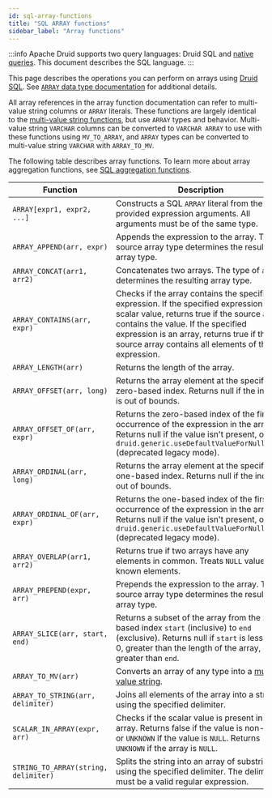 ```yaml
---
id: sql-array-functions
title: "SQL ARRAY functions"
sidebar_label: "Array functions"
---
```


<!--
  ~ Licensed to the Apache Software Foundation (ASF) under one
  ~ or more contributor license agreements.  See the NOTICE file
  ~ distributed with this work for additional information
  ~ regarding copyright ownership.  The ASF licenses this file
  ~ to you under the Apache License, Version 2.0 (the
  ~ "License"); you may not use this file except in compliance
  ~ with the License.  You may obtain a copy of the License at
  ~
  ~   http://www.apache.org/licenses/LICENSE-2.0
  ~
  ~ Unless required by applicable law or agreed to in writing,
  ~ software distributed under the License is distributed on an
  ~ "AS IS" BASIS, WITHOUT WARRANTIES OR CONDITIONS OF ANY
  ~ KIND, either express or implied.  See the License for the
  ~ specific language governing permissions and limitations
  ~ under the License.
  -->

<!--
  The format of the tables that describe the functions and operators
  should not be changed without updating the script create-sql-docs
  in web-console/script/create-sql-docs, because the script detects
  patterns in this markdown file and parse it to TypeScript file for web console
-->


:::info
 Apache Druid supports two query languages: Druid SQL and [native queries](querying.md).
 This document describes the SQL language.
:::

This page describes the operations you can perform on arrays using [Druid SQL](./sql.md). See [`ARRAY` data type documentation](./sql-data-types.md#arrays) for additional details. 

All array references in the array function documentation can refer to multi-value string columns or `ARRAY` literals.
These functions are largely identical to the [multi-value string functions](sql-multivalue-string-functions.md), but
use `ARRAY` types and behavior. Multi-value string `VARCHAR` columns can be converted to `VARCHAR ARRAY` to use with
these functions using `MV_TO_ARRAY`, and `ARRAY` types can be converted to multi-value string `VARCHAR` with
`ARRAY_TO_MV`.

The following table describes array functions. To learn more about array aggregation functions, see [SQL aggregation functions](./sql-aggregations.md).

|Function|Description|
|--------|-----|
|`ARRAY[expr1, expr2, ...]`|Constructs a SQL `ARRAY` literal from the provided expression arguments. All arguments must be of the same type.|
|`ARRAY_APPEND(arr, expr)`|Appends the expression to the array. The source array type determines the resulting array type.|
|`ARRAY_CONCAT(arr1, arr2)`|Concatenates two arrays. The type of `arr1` determines the resulting array type.|
|`ARRAY_CONTAINS(arr, expr)`|Checks if the array contains the specified expression. If the specified expression is a scalar value, returns true if the source array contains the value. If the specified expression is an array, returns true if the source array contains all elements of the expression.|
|`ARRAY_LENGTH(arr)`|Returns the length of the array.|
|`ARRAY_OFFSET(arr, long)`|Returns the array element at the specified zero-based index. Returns null if the index is out of bounds.|
|`ARRAY_OFFSET_OF(arr, expr)`|Returns the zero-based index of the first occurrence of the expression in the array. Returns null if the value isn't present, or `-1` if `druid.generic.useDefaultValueForNull=true` (deprecated legacy mode).|
|`ARRAY_ORDINAL(arr, long)`|Returns the array element at the specified one-based index. Returns null if the index is out of bounds.|
|`ARRAY_ORDINAL_OF(arr, expr)`|Returns the one-based index of the first occurrence of the expression in the array. Returns null if the value isn't present, or `-1` if `druid.generic.useDefaultValueForNull=true` (deprecated legacy mode).|
|`ARRAY_OVERLAP(arr1, arr2)`|Returns true if two arrays have any elements in common. Treats `NULL` values as known elements.|
|`ARRAY_PREPEND(expr, arr)`|Prepends the expression to the array. The source array type determines the resulting array type.|
|`ARRAY_SLICE(arr, start, end)`|Returns a subset of the array from the zero-based index `start` (inclusive) to `end` (exclusive). Returns null if `start` is less than 0, greater than the length of the array, or greater than `end`.|
|`ARRAY_TO_MV(arr)`|Converts an array of any type into a [multi-value string](sql-data-types.md#multi-value-strings).|
|`ARRAY_TO_STRING(arr, delimiter)`|Joins all elements of the array into a string using the specified delimiter.|
|`SCALAR_IN_ARRAY(expr, arr)`|Checks if the scalar value is present in the array. Returns false if the value is non-null, or `UNKNOWN` if the value is `NULL`. Returns `UNKNOWN` if the array is `NULL`.|
|`STRING_TO_ARRAY(string, delimiter)`|Splits the string into an array of substrings using the specified delimiter. The delimiter must be a valid regular expression.|